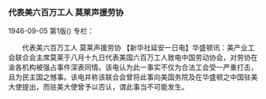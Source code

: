 ### 代表美六百万工人  莫莱声援劳协

1946-09-05
第1版()
专栏：

　　代表美六百万工人
    莫莱声援劳协
    【新华社延安一日电】华盛顿讯：美产业工会联合会主席莫莱于八月十九日代表美国六百万工人致电中国劳动协会，对劳协在渝各机构被强占事件深表同情。该电认为此一事实不仅为合法工会受一严重打击，且为民主国之憾事。该电并称该联合会曾将此事向美国务院及在华盛顿之中国驻美大使提出，而驻美大使曾予以否认，谓此事当不可能发生。
